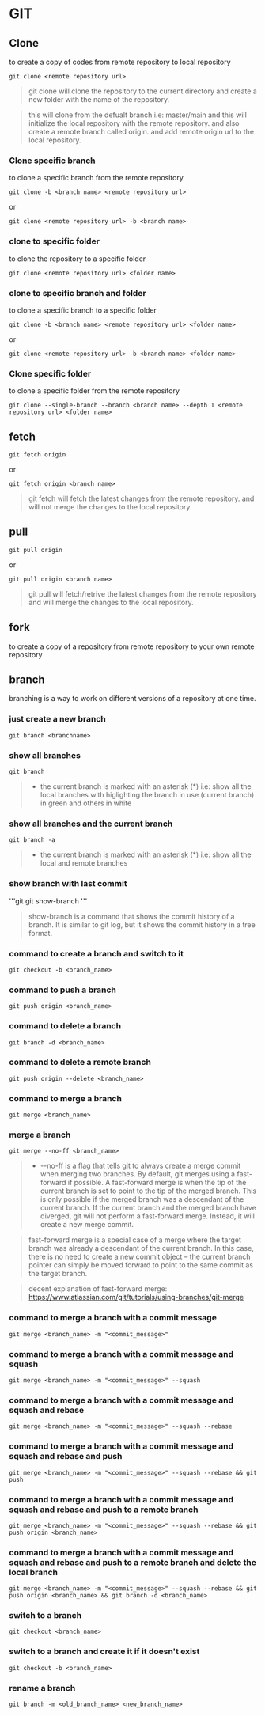 # GIT

## Clone
to create a copy of codes from remote repository to local repository

```git 
git clone <remote repository url>
```
> git clone will clone the repository to the current directory and create a new folder with the name of the repository. 

> this will clone from the defualt branch i.e: master/main and this will initialize the local repository with the remote repository. and also create a remote branch called origin. and add remote origin url to the local repository.

### Clone specific branch
to clone a specific branch from the remote repository

```git 
git clone -b <branch name> <remote repository url>
```
or
```git
git clone <remote repository url> -b <branch name>
```

### clone to specific folder
to clone the repository to a specific folder

```git
git clone <remote repository url> <folder name>
```

### clone to specific branch and folder
to clone a specific branch to a specific folder

```git
git clone -b <branch name> <remote repository url> <folder name>
```
or
```git
git clone <remote repository url> -b <branch name> <folder name>
```


### Clone specific folder
to clone a specific folder from the remote repository

```git
git clone --single-branch --branch <branch name> --depth 1 <remote repository url> <folder name>
```



## fetch
```git
git fetch origin
```
or 
```git
git fetch origin <branch name>
```
> git fetch will fetch the latest changes from the remote repository. and will not merge the changes to the local repository.


## pull
```git
git pull origin
```
or 
```git
git pull origin <branch name>
```

> git pull will fetch/retrive the latest changes from the remote repository and will merge the changes to the local repository.

## fork
to create a copy of a repository from remote repository to your own remote repository



## branch
branching is a way to work on different versions of a repository at one time.

### just create a new branch
```git
git branch <branchname>
```

### show all branches
```git
git branch
```
> * the current branch is marked with an asterisk (*) i.e: show all the local branches
with higlighting the branch in use (current branch) in green and others in white

### show all branches and the current branch
```git
git branch -a
```
> * the current branch is marked with an asterisk (*) i.e: show all the local and remote branches

### show branch with last commit
'''git
git show-branch
'''
> show-branch is a command that shows the commit history of a branch. It is similar to git log, but it shows the commit history in a tree format.




### command to create a branch and switch to it
```git 
git checkout -b <branch_name>
```

### command to push a branch
```git
git push origin <branch_name>
```

### command to delete a branch
```git
git branch -d <branch_name>
```

### command to delete a remote branch
```git
git push origin --delete <branch_name>
```

### command to merge a branch
```git
git merge <branch_name>
```

### merge a branch 
```git
git merge --no-ff <branch_name>
```
> * --no-ff is a flag that tells git to always create a merge commit when merging two branches. By default, git merges using a fast-forward if possible. A fast-forward merge is when the tip of the current branch is set to point to the tip of the merged branch. This is only possible if the merged branch was a descendant of the current branch. If the current branch and the merged branch have diverged, git will not perform a fast-forward merge. Instead, it will create a new merge commit.

> fast-forward merge is a special case of a merge where the target branch was already a descendant of the current branch. In this case, there is no need to create a new commit object – the current branch pointer can simply be moved forward to point to the same commit as the target branch.

> decent explanation of fast-forward merge: https://www.atlassian.com/git/tutorials/using-branches/git-merge



### command to merge a branch with a commit message
```git
git merge <branch_name> -m "<commit_message>"
```

### command to merge a branch with a commit message and squash
```git
git merge <branch_name> -m "<commit_message>" --squash
```

### command to merge a branch with a commit message and squash and rebase
```git
git merge <branch_name> -m "<commit_message>" --squash --rebase
```

### command to merge a branch with a commit message and squash and rebase and push
```git
git merge <branch_name> -m "<commit_message>" --squash --rebase && git push
```

### command to merge a branch with a commit message and squash and rebase and push to a remote branch
```git
git merge <branch_name> -m "<commit_message>" --squash --rebase && git push origin <branch_name>
```

### command to merge a branch with a commit message and squash and rebase and push to a remote branch and delete the local branch
```git
git merge <branch_name> -m "<commit_message>" --squash --rebase && git push origin <branch_name> && git branch -d <branch_name>
```

### switch to a branch
```git
git checkout <branch_name>
```

### switch to a branch and create it if it doesn't exist
```git
git checkout -b <branch_name>
```

### rename a branch
```git
git branch -m <old_branch_name> <new_branch_name>
```
